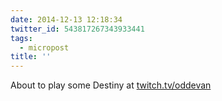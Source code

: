 ```yaml
---
date: 2014-12-13 12:18:34
twitter_id: 543817267343933441
tags:
  - micropost
title: ''
---
```


About to play some Destiny at [twitch.tv/oddevan](http://twitch.tv/oddevan)
